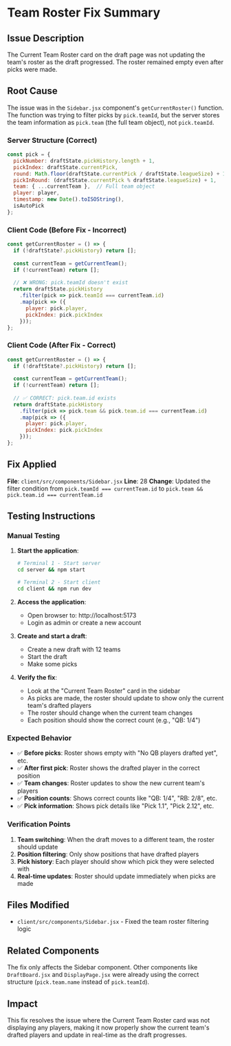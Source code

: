 # Team Roster Fix Summary

## Issue Description
The Current Team Roster card on the draft page was not updating the team's roster as the draft progressed. The roster remained empty even after picks were made.

## Root Cause
The issue was in the `Sidebar.jsx` component's `getCurrentRoster()` function. The function was trying to filter picks by `pick.teamId`, but the server stores the team information as `pick.team` (the full team object), not `pick.teamId`.

### Server Structure (Correct)
```javascript
const pick = {
  pickNumber: draftState.pickHistory.length + 1,
  pickIndex: draftState.currentPick,
  round: Math.floor(draftState.currentPick / draftState.leagueSize) + 1,
  pickInRound: (draftState.currentPick % draftState.leagueSize) + 1,
  team: { ...currentTeam },  // Full team object
  player: player,
  timestamp: new Date().toISOString(),
  isAutoPick
};
```

### Client Code (Before Fix - Incorrect)
```javascript
const getCurrentRoster = () => {
  if (!draftState?.pickHistory) return [];
  
  const currentTeam = getCurrentTeam();
  if (!currentTeam) return [];
  
  // ❌ WRONG: pick.teamId doesn't exist
  return draftState.pickHistory
    .filter(pick => pick.teamId === currentTeam.id)
    .map(pick => ({
      player: pick.player,
      pickIndex: pick.pickIndex
    }));
};
```

### Client Code (After Fix - Correct)
```javascript
const getCurrentRoster = () => {
  if (!draftState?.pickHistory) return [];
  
  const currentTeam = getCurrentTeam();
  if (!currentTeam) return [];
  
  // ✅ CORRECT: pick.team.id exists
  return draftState.pickHistory
    .filter(pick => pick.team && pick.team.id === currentTeam.id)
    .map(pick => ({
      player: pick.player,
      pickIndex: pick.pickIndex
    }));
};
```

## Fix Applied
**File**: `client/src/components/Sidebar.jsx`
**Line**: 28
**Change**: Updated the filter condition from `pick.teamId === currentTeam.id` to `pick.team && pick.team.id === currentTeam.id`

## Testing Instructions

### Manual Testing
1. **Start the application**:
   ```bash
   # Terminal 1 - Start server
   cd server && npm start
   
   # Terminal 2 - Start client
   cd client && npm run dev
   ```

2. **Access the application**:
   - Open browser to: http://localhost:5173
   - Login as admin or create a new account

3. **Create and start a draft**:
   - Create a new draft with 12 teams
   - Start the draft
   - Make some picks

4. **Verify the fix**:
   - Look at the "Current Team Roster" card in the sidebar
   - As picks are made, the roster should update to show only the current team's drafted players
   - The roster should change when the current team changes
   - Each position should show the correct count (e.g., "QB: 1/4")

### Expected Behavior
- ✅ **Before picks**: Roster shows empty with "No QB players drafted yet", etc.
- ✅ **After first pick**: Roster shows the drafted player in the correct position
- ✅ **Team changes**: Roster updates to show the new current team's players
- ✅ **Position counts**: Shows correct counts like "QB: 1/4", "RB: 2/8", etc.
- ✅ **Pick information**: Shows pick details like "Pick 1.1", "Pick 2.12", etc.

### Verification Points
1. **Team switching**: When the draft moves to a different team, the roster should update
2. **Position filtering**: Only show positions that have drafted players
3. **Pick history**: Each player should show which pick they were selected with
4. **Real-time updates**: Roster should update immediately when picks are made

## Files Modified
- `client/src/components/Sidebar.jsx` - Fixed the team roster filtering logic

## Related Components
The fix only affects the Sidebar component. Other components like `DraftBoard.jsx` and `DisplayPage.jsx` were already using the correct structure (`pick.team.name` instead of `pick.teamId`).

## Impact
This fix resolves the issue where the Current Team Roster card was not displaying any players, making it now properly show the current team's drafted players and update in real-time as the draft progresses.
